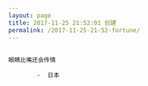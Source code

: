```yaml
---
layout: page
title: 2017-11-25 21:52:01 创建
permalink: /2017-11-25-21-52-fortune/
---
```

```

眼睛比嘴还会传情

        -  日本

```
